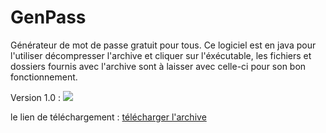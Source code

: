 # GenPass
Générateur de mot de passe gratuit pour tous.
Ce logiciel est en java pour l'utiliser décompresser l'archive et cliquer sur l'éxécutable, les fichiers et dossiers fournis avec l'archive sont à laisser avec celle-ci pour son bon fonctionnement.

Version 1.0 :
<img src="https://mega.nz/#!rtRW1T7a!d2O1VPBFTacO7Evs47_N8XFGtaI1MNbDKTRGBijzujY">

le lien de téléchargement :
<a href="https://mega.nz/#!flZVhboZ!Ch3UN7N9_eb5FLQ9eV1Kue2fwK_lpG7jqxZnDl1qkYo">télécharger l'archive</a>
